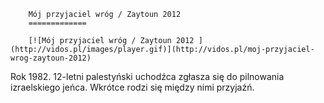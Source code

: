 
        Mój przyjaciel wróg / Zaytoun 2012 
        =============
        
        [![Mój przyjaciel wróg / Zaytoun 2012 ](http://vidos.pl/images/player.gif)](http://vidos.pl/moj-przyjaciel-wrog-zaytoun-2012)
        
        
 Rok 1982. 12-letni palestyński uchodźca zgłasza się do pilnowania izraelskiego jeńca. Wkrótce rodzi się między nimi przyjaźń.
    